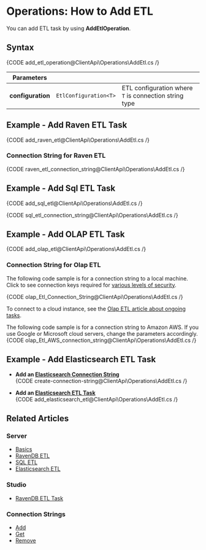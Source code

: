 # Operations: How to Add ETL

You can add ETL task by using **AddEtlOperation**.

## Syntax

{CODE add_etl_operation@ClientApi\Operations\AddEtl.cs /}

| Parameters | | |
| ------------- | ----- | ---- |
| **configuration** | `EtlConfiguration<T>` | ETL configuration where `T` is connection string type |

## Example - Add Raven ETL Task

{CODE add_raven_etl@ClientApi\Operations\AddEtl.cs /}

### Connection String for Raven ETL

{CODE raven_etl_connection_string@ClientApi\Operations\AddEtl.cs /}

## Example - Add Sql ETL Task

{CODE add_sql_etl@ClientApi\Operations\AddEtl.cs /}

{CODE sql_etl_connection_string@ClientApi\Operations\AddEtl.cs /}

## Example - Add OLAP ETL Task

{CODE add_olap_etl@ClientApi\Operations\AddEtl.cs /}

### Connection String for Olap ETL

The following code sample is for a connection string to a local machine. Click to see connection keys required for [various levels of security](https://www.connectionstrings.com/olap-analysis-services/).
  
{CODE olap_Etl_Connection_String@ClientApi\Operations\AddEtl.cs /}
  
To connect to a cloud instance, see the [Olap ETL article about ongoing tasks](../../../../server/ongoing-tasks/etl/olap#ongoing-tasks-olap-etl).  
  
The following code sample is for a connection string to Amazon AWS. If you use Google or Microsoft cloud servers, change the parameters accordingly.   
{CODE olap_Etl_AWS_connection_string@ClientApi\Operations\AddEtl.cs /}

## Example - Add Elasticsearch ETL Task

* **Add an [Elasticsearch Connection String](../../../../server/ongoing-tasks/etl/elasticsearch#add-an-elasticsearch-connection-string)**  
  {CODE create-connection-string@ClientApi\Operations\AddEtl.cs /}

* **Add an [Elasticsearch ETL Task](../../../../server/ongoing-tasks/etl/elasticsearch#add-an-elasticsearch-etl-task)**  
  {CODE add_elasticsearch_etl@ClientApi\Operations\AddEtl.cs /}

## Related Articles

### Server

- [Basics](../../../../server/ongoing-tasks/etl/basics)
- [RavenDB ETL](../../../../server/ongoing-tasks/etl/raven)
- [SQL ETL](../../../../server/ongoing-tasks/etl/sql)
- [Elasticsearch ETL](../../../../server/ongoing-tasks/etl/elasticsearch)

### Studio

- [RavenDB ETL Task](../../../../studio/database/tasks/ongoing-tasks/ravendb-etl-task)

### Connection Strings

- [Add](../../../../client-api/operations/maintenance/connection-strings/add-connection-string)
- [Get](../../../../client-api/operations/maintenance/connection-strings/get-connection-string)
- [Remove](../../../../client-api/operations/maintenance/connection-strings/remove-connection-string)
